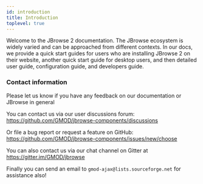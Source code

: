 ```yaml
---
id: introduction
title: Introduction
toplevel: true
---
```


Welcome to the JBrowse 2 documentation. The JBrowse ecosystem is widely varied
and can be approached from different contexts. In our docs, we provide a quick
start guides for users who are installing JBrowse 2 on their website, another
quick start guide for desktop users, and then detailed user guide,
configuration guide, and developers guide.

### Contact information

Please let us know if you have any feedback on our documentation or JBrowse in
general

You can contact us via our user discussions forum:
https://github.com/GMOD/jbrowse-components/discussions

Or file a bug report or request a feature on GitHub:
https://github.com/GMOD/jbrowse-components/issues/new/choose

You can also contact us via our chat channel on Gitter at
https://gitter.im/GMOD/jbrowse

Finally you can send an email to `gmod-ajax@lists.sourceforge.net` for assistance
also!
